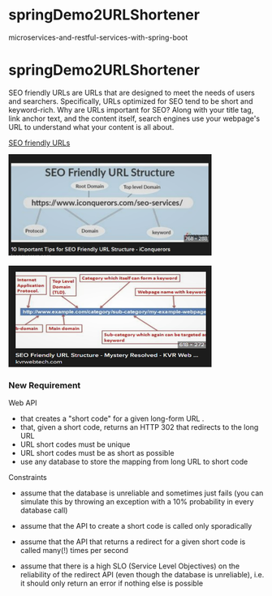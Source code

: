# springDemo2URLShortener

microservices-and-restful-services-with-spring-boot


# springDemo2URLShortener


SEO friendly URLs are URLs that are designed to meet the needs of users and searchers. Specifically, URLs optimized for SEO tend to be short and keyword-rich. Why are URLs important for SEO? Along with your title tag, link anchor text, and the content itself, search engines use your webpage's URL to understand what your content is all about.  


[SEO friendly URLs](https://backlinko.com/hub/seo/urls 'SEO Friendly URLs')

<p>
<img src="images/SEOURLStructure.png" width="400" height="200">
<br>
<br>

<img src="images/URLStructure.png" width="400" height="200">

</p>





### New Requirement

Web API

* that creates a "short code" for a given long-form URL .
* that, given a short code, returns an HTTP 302 that redirects to the long URL
* URL short codes must be unique
* URL short codes must be as short as possible
* use any database to store the mapping from long URL to short code


Constraints

* assume that the database is unreliable and sometimes just fails (you can simulate this by throwing an exception with a 10% probability in every database call)

* assume that the API to create a short code is called only sporadically
* assume that the API that returns a redirect for a given short code is called many(!) times per second
* assume that there is a high SLO (Service Level Objectives) on the reliability of the redirect API (even though the database is unreliable), i.e. it should only return an error if nothing else is possible
  
  
  


